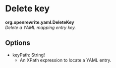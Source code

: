 # Delete key

**org.openrewrite.yaml.DeleteKey**  
_Delete a YAML mapping entry key._

## Options

* keyPath: String!
  * An XPath expression to locate a YAML entry.

